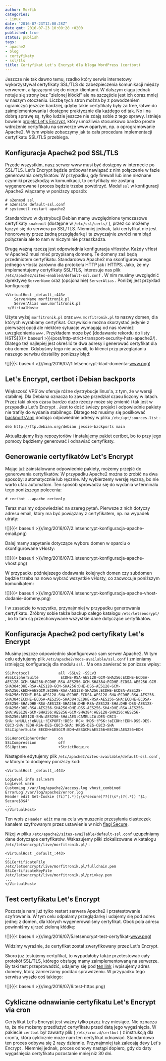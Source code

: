 ```yaml
---
author: Morfik
categories:
- Linux
date: "2016-07-23T12:00:28Z"
date_gmt: 2016-07-23 10:00:28 +0200
published: true
status: publish
tags:
- apache2
- blog
- certyfikaty
- ssl/tls
title: Certyfikat Let's Encrypt dla bloga WordPress (certbot)
---
```


Jeszcze nie tak dawno temu, rzadko który serwis internetowy wykorzystywał certyfikaty SSL/TLS do
zabezpieczenia komunikacji między serwerem, a łączącymi się do niego klientami. W dalszym ciągu
jednak notuje się strony bez "zielonej kłódki" ale na szczęście jest ich coraz mniej w naszym
otoczeniu. Liczbę tych stron można by z powodzeniem ograniczyć jeszcze bardziej, gdyby takie
certyfikaty były za free, łatwe do zaimplementowania i dostępne praktycznie dla każdego od tak. No i
na dobrą sprawę są, tylko ludzie jeszcze nie zdają sobie z tego sprawy. Istnieje bowiem [projekt
Let's Encrypt](https://letsencrypt.org/), który umożliwia stosunkowo bardzo proste wdrożenie
certyfikatu na serwerze www opartym, np. o oprogramowanie Apache2. W tym wpisie zobaczymy jak ta
cała procedura implementacji certyfikatu SSL/TLS przebiega.

<!--more-->
## Konfiguracja Apache2 pod SSL/TLS

Przede wszystkim, nasz serwer www musi być dostępny w internecie po SSL/TLS. Let's Encrypt będzie
próbował nawiązać z nim połączenie w fazie generowania certyfikatów. W przypadku, gdy firewall lub
inne nieznane czynniki przeszkodzą w komunikacji, to certyfikaty nie zostaną wygenerowane i proces
będzie trzeba powtórzyć. Moduł `ssl` w konfiguracji Apache2 włączamy w poniższy sposób:

    # a2enmod ssl
    # a2ensite default-ssl.conf
    # systemctl restart apache2

Standardowo w dystrybucji Debian mamy uwzględnione tymczasowe certyfikaty `snakeoil` (dostępne w
`/etc/ssl/certs/` ), przez co możemy łączyć się do serwera po SSL/TLS. Niemniej jednak, taki
certyfikat nie jest honorowany przez żadną przeglądarkę i ta zwyczajnie zwróci nam błąd połączenia
ale to nam w niczym nie przeszkadza.

Drugą ważną rzeczą jest odpowiednia konfiguracja vHostów. Każdy vHost w Apache2 musi mieć przypisaną
domenę. Te domeny zaś będą przedmiotem certyfikatu. Standardowo Apache2 ma skonfigurowanego jednego
vHosta zarówno dla protokołu HTTP jak i HTTPS. Jako, że my implementujemy certyfikaty SSL/TLS,
interesuje nas plik `/etc/apache2/sites-enabled/default-ssl.conf` . W nim musimy uwzględnić
dyrektywę `ServerName` oraz (opcjonalnie) `ServerAlias` . Poniżej jest przykład konfiguracji:

    <VirtualHost _default_:443>
        ServerName morfitronik.pl
        ServerAlias www.morfitronik.pl
     </VirtualHost>

Użyte wyżej `morfitronik.pl` oraz `www.morfitronik.pl` to nazwy domen, dla których wyrabiamy
certyfikat. Oczywiście można skorzystać jedynie z pierwszej opcji ale niektóre sytuacje wymagają od
nas również uwzględnienia `www` . Przykładem może być [dodawanie rekordu do listy
HSTS]({{< baseurl >}}/post/http-strict-transport-security-hsts-apache2/). Dlatego też najlepiej
jest określić te dwa adresy i generować certyfikat dla obu domen. Gdybyśmy tego nie uczynili, to
klienci przy przeglądaniu naszego serwisu dostaliby poniższy błąd:

![]({{< baseurl >}}/img/2016/07/1.letsencrypt-blad-domenta-www.png)

## Let's Encrypt, certbot i Debian backports

Większość VPS'ów oferuje różne dystrybucje linux'a, z tym, że w wersji stabilnej. Dla Debiana
oznacza to zawsze przedział czasu liczony w latach. Przez taki okres czasu bardzo dużo rzeczy może
się zmienić i tak jest w przypadku Let's Encrypt . Jest to dość świeży projekt i odpowiednie pakiety
nie trafiły do wydania stabilnego. Dlatego też musimy się posiłkować
[backports'ami](https://backports.debian.org/) dodając odpowiednie adresy w pliku
`/etc/apt/sources.list` :

    deb http://ftp.debian.org/debian jessie-backports main

Aktualizujemy listy repozytoriów i [instalujemy pakiet
certbot](https://certbot.eff.org/#debianjessie-apache), bo to przy jego pomocy będziemy generować i
odnawiać certyfikaty.

## Generowanie certyfikatów Let's Encrypt

Mając już zainstalowane odpowiednie pakiety, możemy przejść do generowania certyfikatów. W przypadku
Apache2 można to zrobić na dwa sposoby: automatycznie lub ręcznie. My wybierzemy wersję ręczną, bo
nie warto ufać automatom. Ten sposób sprowadza się do wydania w terminalu tego poniższego polecenia:

    # certbot --apache certonly

Teraz musimy odpowiedzieć na szereg pytań. Pierwsze z nich dotyczy adresu email, który ma być
powiązany z certyfikatem, np. na wypadek utraty:

![]({{< baseurl >}}/img/2016/07/2.letsencrypt-konfiguracja-apache-email.png)

Dalej mamy zapytanie dotyczące wyboru domen w oparciu o skonfigurowane vHosty:

![]({{< baseurl >}}/img/2016/07/3.letsencrypt-konfiguracja-apache-vhost.png)

W przypadku późniejszego dodawania kolejnych domen czy subdomen będzie trzeba na nowo wybrać
wszystkie vHosty, co zaowocuje poniższym
komunikatem:

![]({{< baseurl >}}/img/2016/07/4.letsencrypt-konfiguracja-apache-vhost-dodanie-domeny.png)

I w zasadzie to wszystko, przynajmniej w przypadku generowania certyfikatu. Zróbmy sobie także
backup całego katalogu `/etc/letsencrypt/` , bo to tam są przechowywane wszystkie dane dotyczące
certyfikatów.

## Konfiguracja Apache2 pod certyfikaty Let's Encrypt

Musimy jeszcze odpowiednio skonfigurować sam serwer Apache2. W tym celu edytujemy plik
`/etc/apache2/mods-available/ssl.conf` i zmieniamy istniejącą konfigurację dla modułu `ssl` . Ma ona
zawierać te poniższe wpisy:

    SSLProtocol             all -SSLv2 -SSLv3
    #SSLCipherSuite          ECDHE-RSA-AES128-GCM-SHA256:ECDHE-ECDSA-AES128-GCM-SHA256:ECDHE-RSA-AES256-GCM-SHA384:ECDHE-ECDSA-AES256-GCM-SHA384:DHE-RSA-AES128-GCM-SHA256:DHE-DSS-AES128-GCM-SHA256:kEDH+AESGCM:ECDHE-RSA-AES128-SHA256:ECDHE-ECDSA-AES128-SHA256:ECDHE-RSA-AES128-SHA:ECDHE-ECDSA-AES128-SHA:ECDHE-RSA-AES256-SHA384:ECDHE-ECDSA-AES256-SHA384:ECDHE-RSA-AES256-SHA:ECDHE-ECDSA-AES256-SHA:DHE-RSA-AES128-SHA256:DHE-RSA-AES128-SHA:DHE-DSS-AES128-SHA256:DHE-RSA-AES256-SHA256:DHE-DSS-AES256-SHA:DHE-RSA-AES256-SHA:AES128-GCM-SHA256:AES256-GCM-SHA384:AES128-SHA256:AES256-SHA256:AES128-SHA:AES256-SHA:AES:CAMELLIA:DES-CBC3-SHA:!aNULL:!eNULL:!EXPORT:!DES:!RC4:!MD5:!PSK:!aECDH:!EDH-DSS-DES-CBC3-SHA:!EDH-RSA-DES-CBC3-SHA:!KRB5-DES-CBC3-SHA
    SSLCipherSuite EECDH+AESGCM:EDH+AESGCM:AES256+EECDH:AES256+EDH

    SSLHonorCipherOrder     on
    SSLCompression          off
    SSLOptions              +StrictRequire

Następnie edytujemy plik `/etc/apache2/sites-available/default-ssl.conf` , w którym to dodajemy
poniższy kod:

    <VirtualHost _default_:443>
    ...
    LogLevel info ssl:warn
    LogLevel warn
    CustomLog /var/log/apache2/access.log vhost_combined
    ErrorLog /var/log/apache2/error.log
    Header edit Set-Cookie (?i)^(.*)(;\s*secure)??((\s*;)?(.*)) "$1; Secure$3$4"
    ...
    </VirtualHost>

Ten wpis z `Header edit` ma na celu wymuszenie przesyłania ciasteczek kanałem szyfrowanym przez
ustawienie w nich [flagi Secure](https://www.owasp.org/index.php/SecureFlag).

Niżej w pliku `/etc/apache2/sites-available/default-ssl.conf` uzupełniamy dane dotyczące
certyfikatów. Wskazujemy pliki zlokalizowane w katalogu `/etc/letsencrypt/live/morfitronik.pl/` :

    <VirtualHost _default_:443>
    ...
    SSLCertificateFile          /etc/letsencrypt/live/morfitronik.pl/fullchain.pem
    SSLCertificateKeyFile       /etc/letsencrypt/live/morfitronik.pl/privkey.pem
    ...
    </VirtualHost>

## Test certyfikatu Let's Encrypt

Pozostaje nam już tylko restart serwera Apache2 i przetestowanie szyfrowania. W tym celu odpalamy
przeglądarkę i udajemy się pod adres jednej z domen, dla których wygenerowaliśmy certyfikat. Obok
pola adresu powinniśmy ujrzeć zieloną kłódkę:

![]({{< baseurl >}}/img/2016/07/5.letsencrypt-test-certyfikat-www.png)

Widzimy wyraźnie, że certyfikat został zweryfikowany przez Let's Encrypt.

Skoro już testujemy certyfikat, to wypadałoby także przetestować cały protokół SSL/TLS, którego
obsługę mamy zaimplementowaną na serwerze. By taki test przeprowadzić, udajemy się pod [ten
link](https://www.ssllabs.com/ssltest/index.html) i wpisujemy adres domeny, którą zamierzamy poddać
sprawdzeniu. W przypadku tego serwisu wyszło coś takiego:

![]({{< baseurl >}}/img/2016/07/6.test-https.png)

## Cykliczne odnawianie certyfikatu Let's Encrypt via cron

Certyfikat Let's Encrypt jest ważny tylko przez trzy miesiące. Nie oznacza to, że nie możemy
przedłużyć certyfikatu przed datą jego wygaśnięcia. W pakiecie `certbot` był zawarty plik (
`/etc/cron.d/certbot` ) z instrukcją dla cron'a, która cyklicznie może nam ten certyfikat odnawiać.
Standardowo ten proces odbywa się 2 razy dziennie. Przynajmniej tak zalecają devy Let's Encrypt .
Niemniej jednak, proces odnowy nastąpi dopiero, gdy do daty wygaśnięcia certyfikatu pozostanie mniej
niż 30 dni.
